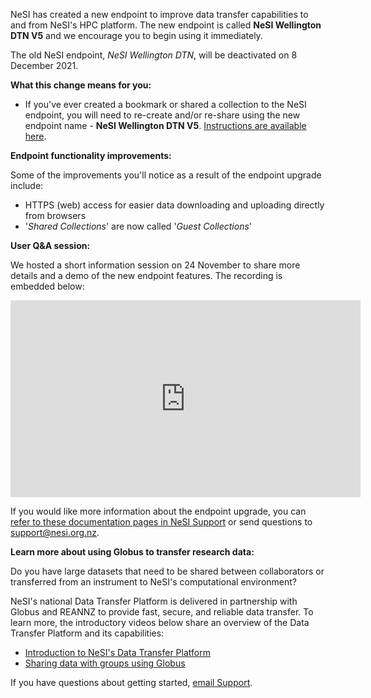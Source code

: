 NeSI has created a new endpoint to improve data transfer capabilities to
and from NeSI's HPC platform. The new endpoint is called **NeSI
Wellington DTN V5** and we encourage you to begin using it immediately.

The old NeSI endpoint, *NeSI Wellington DTN*, will be deactivated on 8
December 2021.  
  

**What this change means for you:**

-   If you've ever created a bookmark or shared a collection to the NeSI
    endpoint, you will need to re-create and/or re-share using the new
    endpoint name - **NeSI Wellington DTN V5**. [Instructions are
    available
    here](https://support.nesi.org.nz/hc/en-gb/articles/4409759247887-Re-creating-Shared-Collections-and-Bookmarks-in-Globus-V5).

**Endpoint functionality improvements:**

Some of the improvements you'll notice as a result of the endpoint
upgrade include:

-   HTTPS (web) access for easier data downloading and uploading
    directly from browsers
-   '*Shared Collections*' are now called '*Guest Collections*'

**User Q&A session:**

We hosted a short information session on 24 November to share more
details and a demo of the new endpoint features. The recording is
embedded below:

<iframe title="YouTube video player" src="https://www.youtube.com/embed/0qsfI6qEXBw" width="560" height="315" frameborder="0" allowfullscreen></iframe>

If you would like more information about the endpoint upgrade, you can
[refer to these documentation pages in NeSI
Support](https://support.nesi.org.nz/hc/en-gb/sections/360000040596-Data-Transfer-Services)
or send questions to <support@nesi.org.nz>. 

  
**Learn more about using Globus to transfer research data:**

Do you have large datasets that need to be shared between collaborators
or transferred from an instrument to NeSI's computational environment?

NeSI's national Data Transfer Platform is delivered in partnership with
Globus and REANNZ to provide fast, secure, and reliable data transfer.
To learn more, the introductory videos below share an overview of the
Data Transfer Platform and its capabilities:

-   [Introduction to NeSI's Data Transfer
    Platform](https://www.youtube.com/watch?v=rUPoJUUkmGw)
-   [Sharing data with groups using
    Globus](https://www.youtube.com/watch?v=SmkWHjFDfQY)

If you have questions about getting started, [email
Support](mailto:support@nesi.org.nz).
